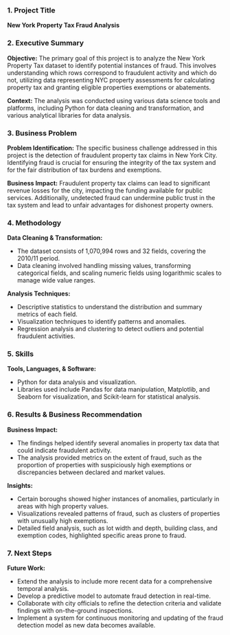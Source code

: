 ### 1. Project Title
**New York Property Tax Fraud Analysis**

### 2. Executive Summary
**Objective:** The primary goal of this project is to analyze the New York Property Tax dataset to identify potential instances of fraud. This involves understanding which rows correspond to fraudulent activity and which do not, utilizing data representing NYC property assessments for calculating property tax and granting eligible properties exemptions or abatements.

**Context:** The analysis was conducted using various data science tools and platforms, including Python for data cleaning and transformation, and various analytical libraries for data analysis.

### 3. Business Problem
**Problem Identification:** The specific business challenge addressed in this project is the detection of fraudulent property tax claims in New York City. Identifying fraud is crucial for ensuring the integrity of the tax system and for the fair distribution of tax burdens and exemptions.

**Business Impact:** Fraudulent property tax claims can lead to significant revenue losses for the city, impacting the funding available for public services. Additionally, undetected fraud can undermine public trust in the tax system and lead to unfair advantages for dishonest property owners.

### 4. Methodology
**Data Cleaning & Transformation:** 
- The dataset consists of 1,070,994 rows and 32 fields, covering the 2010/11 period.
- Data cleaning involved handling missing values, transforming categorical fields, and scaling numeric fields using logarithmic scales to manage wide value ranges.

**Analysis Techniques:**
- Descriptive statistics to understand the distribution and summary metrics of each field.
- Visualization techniques to identify patterns and anomalies.
- Regression analysis and clustering to detect outliers and potential fraudulent activities.

### 5. Skills
**Tools, Languages, & Software:**
- Python for data analysis and visualization.
- Libraries used include Pandas for data manipulation, Matplotlib, and Seaborn for visualization, and Scikit-learn for statistical analysis.

### 6. Results & Business Recommendation
**Business Impact:** 
- The findings helped identify several anomalies in property tax data that could indicate fraudulent activity.
- The analysis provided metrics on the extent of fraud, such as the proportion of properties with suspiciously high exemptions or discrepancies between declared and market values.

**Insights:**
- Certain boroughs showed higher instances of anomalies, particularly in areas with high property values.
- Visualizations revealed patterns of fraud, such as clusters of properties with unusually high exemptions.
- Detailed field analysis, such as lot width and depth, building class, and exemption codes, highlighted specific areas prone to fraud.

### 7. Next Steps
**Future Work:**
- Extend the analysis to include more recent data for a comprehensive temporal analysis.
- Develop a predictive model to automate fraud detection in real-time.
- Collaborate with city officials to refine the detection criteria and validate findings with on-the-ground inspections.
- Implement a system for continuous monitoring and updating of the fraud detection model as new data becomes available.
